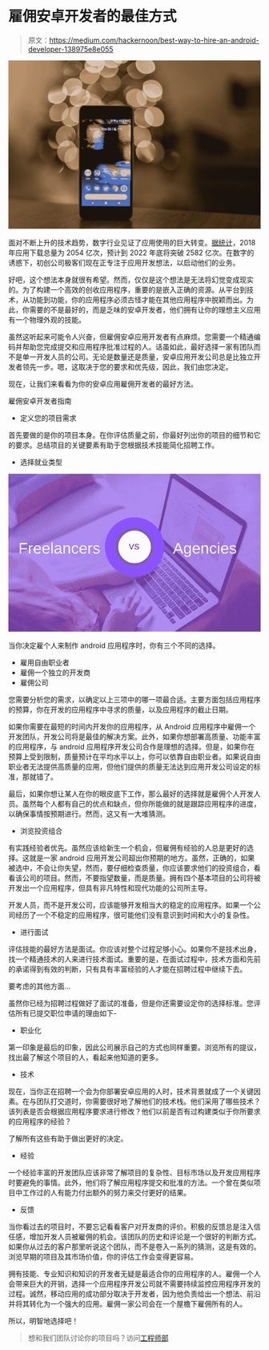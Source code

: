 # 雇佣安卓开发者的最佳方式

> 原文：<https://medium.com/hackernoon/best-way-to-hire-an-android-developer-138975e8e055>

![](img/0876dbc81889e4489cda1a4a22e943f9.png)

面对不断上升的技术趋势，数字行业见证了应用使用的巨大转变。[据统计](https://www.statista.com/statistics/271644/worldwide-free-and-paid-mobile-app-store-downloads/)，2018 年应用下载总量为 2054 亿次，预计到 2022 年底将突破 2582 亿次。在数字的诱惑下，初创公司极客们现在正专注于应用开发想法，以启动他们的业务。

好吧，这个想法本身就很有希望。然而，仅仅是这个想法是无法将幻觉变成现实的。为了构建一个高效的创收应用程序，重要的是嵌入正确的资源。从平台到技术，从功能到功能，你的应用程序必须古怪才能在其他应用程序中脱颖而出。为此，你需要的不是最好的，而是乏味的安卓开发者，他们拥有让你的理想主义应用有一个物理外观的技能。

虽然这听起来可能令人兴奋，但雇佣安卓应用开发者有点麻烦。您需要一个精通编码并帮助您完成提交和应用程序批准过程的人。话虽如此，最好选择一家有团队而不是单一开发人员的公司。无论是数量还是质量，安卓应用开发公司总是比独立开发者领先一步。嗯，这取决于您的要求和优先级，因此，我们由您决定。

现在，让我们来看看为你的安卓应用雇佣开发者的最好方法。

雇佣安卓开发者指南

*   定义您的项目需求

首先要做的是你的项目本身。在你评估质量之前，你最好列出你的项目的细节和它的要求。总结项目的关键要素有助于您根据技术技能简化招聘工作。

*   选择就业类型

![](img/20b959dbecc9bef59575f0063afffd97.png)

当你决定雇个人来制作 android 应用程序时，你有三个不同的选择。

*   雇用自由职业者
*   雇佣一个独立的开发商
*   雇佣公司

您需要分析您的需求，以确定以上三项中的哪一项最合适。主要方面包括应用程序的预算，你在开发的应用程序中寻求的质量，以及应用程序的截止日期。

如果你需要在最短的时间内开发你的应用程序，从 Android 应用程序中雇佣一个开发团队，开发公司将是最佳的解决方案。此外，如果你想部署高质量、功能丰富的应用程序，与 android 应用程序开发公司合作是理想的选择。但是，如果你在预算上受到限制，质量预计在平均水平以上，你可以依靠自由职业者。如果说自由职业者无法提供高质量的应用，但他们提供的质量无法达到应用开发公司设定的标准，那就错了。

最后，如果你想让某人在你的眼皮底下工作，那么最好的选择就是雇佣个人开发人员。虽然每个人都有自己的优点和缺点，但你所能做的就是跟踪应用程序的进度，以确保事情按预期进行。然而，这又有一大堆猜测。

*   浏览投资组合

有实践经验者优先。虽然应该给新生一个机会，但雇佣有经验的人总是更好的选择。这就是一家 android 应用开发公司超出你预期的地方。虽然，正确的，如果被选中，不会让你失望，然而，要仔细检查质量，你应该要求他们的投资组合，看看该公司的项目。然而，不要指望数量，而是质量。拥有四个基本项目的公司将被开发出一个应用程序，但具有非凡特性和现代功能的公司所主导。

开发人员，而不是开发公司，应该能够开发相当大的稳定的应用程序。如果一个公司经历了一个不稳定的应用程序，很可能他们没有意识到时间和大小的复杂性。

*   进行面试

评估技能的最好方法是面试。你应该对整个过程足够小心。如果你不是技术出身，找一个精通技术的人来进行技术面试。重要的是，在面试过程中，技术方面和先前的承诺得到有效的判断，只有具有丰富经验的人才能在招聘过程中继续下去。

要考虑的其他方面…

虽然你已经为招聘过程做好了面试的准备，但是你还需要设定你的选择标准。您评估所有已提交职位申请的理由如下-

*   职业化

第一印象是最后的印象，因此公司展示自己的方式也同样重要。浏览所有的提议，找出最了解这个项目的人，看起来他知道的更多。

*   技术

现在，当你正在招聘一个会为你部署安卓应用的人时，技术背景就成了一个关键因素。在与团队打交道时，你需要很好地了解他们的技术栈。他们采用了哪些技术？该列表是否会根据应用程序要求进行修改？他们以前是否有过构建类似于你所要求的应用程序的经验？

了解所有这些有助于做出更好的决定。

*   经验

一个经验丰富的开发团队应该非常了解项目的复杂性、目标市场以及开发应用程序时要避免的事情。此外，他们将了解应用程序提交和批准的方法。一个曾在类似项目中工作过的人有能力付出额外的努力来交付更好的结果。

*   反馈

当你看过去的项目时，不要忘记看看客户对开发商的评价。积极的反馈总是注入信任感，增加开发人员被雇佣的机会。该团队的历史和评论是一个很好的判断方式。如果你从过去的客户那里听说这个团队，而不是卷入一系列的猜测，这是有效的。浏览早期的项目及其市场价值，你的评估工作会变得更容易。

拥有技能、专业知识和知识的开发者无疑是最适合你的应用程序的人。雇佣一个人会带来巨大的开销，选择一个应用程序开发公司就不需要持续监控应用程序开发的过程。诚然，移动应用的成功部分取决于开发者，因为他负责给出一个想法、前沿并将其转化为一个强大的应用。雇佣一家公司会在一个屋檐下雇佣所有的人。

所以，明智地选择吧！

> 想和我们团队讨论你的项目吗？访问[工程师部](https://www.engineerbabu.com/)